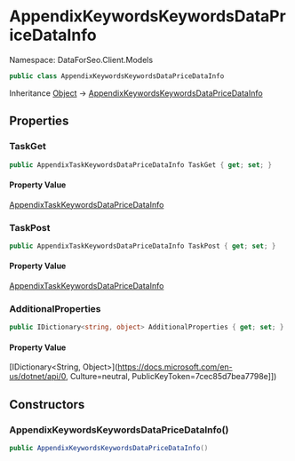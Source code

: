 # AppendixKeywordsKeywordsDataPriceDataInfo

Namespace: DataForSeo.Client.Models

```csharp
public class AppendixKeywordsKeywordsDataPriceDataInfo
```

Inheritance [Object](https://docs.microsoft.com/en-us/dotnet/api/Object) → [AppendixKeywordsKeywordsDataPriceDataInfo](./AppendixKeywordsKeywordsDataPriceDataInfo.md)

## Properties

### **TaskGet**

```csharp
public AppendixTaskKeywordsDataPriceDataInfo TaskGet { get; set; }
```

#### Property Value

[AppendixTaskKeywordsDataPriceDataInfo](./AppendixTaskKeywordsDataPriceDataInfo.md)<br>

### **TaskPost**

```csharp
public AppendixTaskKeywordsDataPriceDataInfo TaskPost { get; set; }
```

#### Property Value

[AppendixTaskKeywordsDataPriceDataInfo](./AppendixTaskKeywordsDataPriceDataInfo.md)<br>

### **AdditionalProperties**

```csharp
public IDictionary<string, object> AdditionalProperties { get; set; }
```

#### Property Value

[IDictionary&lt;String, Object&gt;](https://docs.microsoft.com/en-us/dotnet/api/0, Culture=neutral, PublicKeyToken=7cec85d7bea7798e]])<br>

## Constructors

### **AppendixKeywordsKeywordsDataPriceDataInfo()**

```csharp
public AppendixKeywordsKeywordsDataPriceDataInfo()
```

